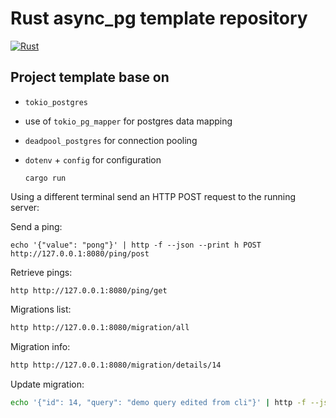 # Rust async_pg template repository
[![Rust](https://github.com/deeper-x/actix-pg-template/actions/workflows/rust.yml/badge.svg)](https://github.com/deeper-x/actix-pg-template/actions/workflows/rust.yml)

## Project template base on

- `tokio_postgres`
- use of `tokio_pg_mapper` for postgres data mapping
- `deadpool_postgres` for connection pooling
- `dotenv` + `config` for configuration


   ```shell
   cargo run
   ```

Using a different terminal send an HTTP POST request to the running server:

   Send a ping:
   ```shell
   echo '{"value": "pong"}' | http -f --json --print h POST http://127.0.0.1:8080/ping/post
   ```

   Retrieve pings:
   ```shell
   http http://127.0.0.1:8080/ping/get
   ```

Migrations list:
```sh
http http://127.0.0.1:8080/migration/all
```

Migration info:
```sh
http http://127.0.0.1:8080/migration/details/14
```

Update migration:

```sh
echo '{"id": 14, "query": "demo query edited from cli"}' | http -f --json --print hb http://127.0.0.1:8080/migration/update 
```